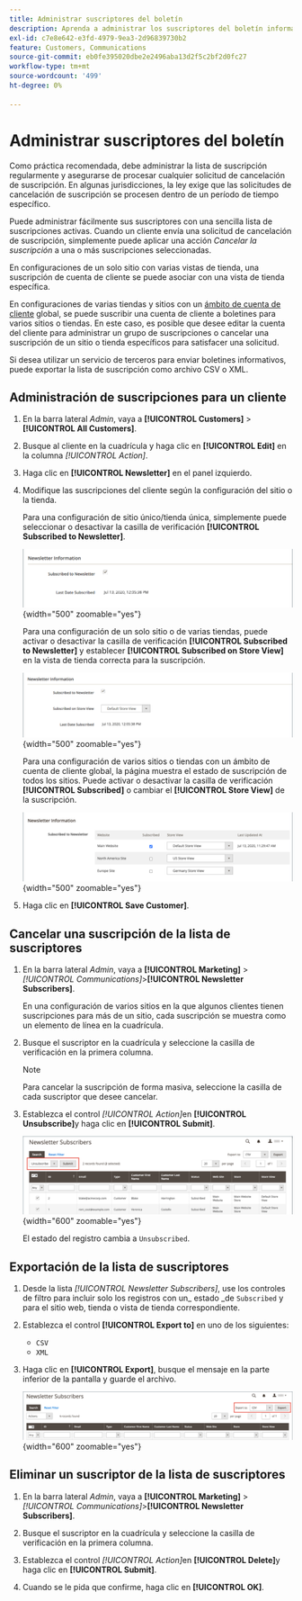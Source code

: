 ```yaml
---
title: Administrar suscriptores del boletín
description: Aprenda a administrar los suscriptores del boletín informativo con una sencilla lista de suscripciones activas.
exl-id: c7e8e642-e3fd-4979-9ea3-2d96839730b2
feature: Customers, Communications
source-git-commit: eb0fe395020dbe2e2496aba13d2f5c2bf2d0fc27
workflow-type: tm+mt
source-wordcount: '499'
ht-degree: 0%

---
```


# Administrar suscriptores del boletín

Como práctica recomendada, debe administrar la lista de suscripción regularmente y asegurarse de procesar cualquier solicitud de cancelación de suscripción. En algunas jurisdicciones, la ley exige que las solicitudes de cancelación de suscripción se procesen dentro de un período de tiempo específico.

Puede administrar fácilmente sus suscriptores con una sencilla lista de suscripciones activas. Cuando un cliente envía una solicitud de cancelación de suscripción, simplemente puede aplicar una acción _Cancelar la suscripción_ a una o más suscripciones seleccionadas.

En configuraciones de un solo sitio con varias vistas de tienda, una suscripción de cuenta de cliente se puede asociar con una vista de tienda específica.

En configuraciones de varias tiendas y sitios con un [ámbito de cuenta de cliente](../customers/customer-account-scope.md) global, se puede suscribir una cuenta de cliente a boletines para varios sitios o tiendas. En este caso, es posible que desee editar la cuenta del cliente para administrar un grupo de suscripciones o cancelar una suscripción de un sitio o tienda específicos para satisfacer una solicitud.

Si desea utilizar un servicio de terceros para enviar boletines informativos, puede exportar la lista de suscripción como archivo CSV o XML.

## Administración de suscripciones para un cliente

1. En la barra lateral _Admin_, vaya a **[!UICONTROL Customers]** > **[!UICONTROL All Customers]**.

1. Busque al cliente en la cuadrícula y haga clic en **[!UICONTROL Edit]** en la columna _[!UICONTROL Action]_.

1. Haga clic en **[!UICONTROL Newsletter]** en el panel izquierdo.

1. Modifique las suscripciones del cliente según la configuración del sitio o la tienda.

   Para una configuración de sitio único/tienda única, simplemente puede seleccionar o desactivar la casilla de verificación **[!UICONTROL Subscribed to Newsletter]**.

   ![Casilla de verificación de suscripción a newsletter de cliente de tienda única](./assets/newsletter-customer-single-store.png){width="500" zoomable="yes"}

   Para una configuración de un solo sitio o de varias tiendas, puede activar o desactivar la casilla de verificación **[!UICONTROL Subscribed to Newsletter]** y establecer **[!UICONTROL Subscribed on Store View]** en la vista de tienda correcta para la suscripción.

   ![Casilla de verificación de suscripción a newsletter de clientes de varias tiendas y selector de vista de tienda](./assets/newsletter-customer-multi-store.png){width="500" zoomable="yes"}

   Para una configuración de varios sitios o tiendas con un ámbito de cuenta de cliente global, la página muestra el estado de suscripción de todos los sitios. Puede activar o desactivar la casilla de verificación **[!UICONTROL Subscribed]** o cambiar el **[!UICONTROL Store View]** de la suscripción.

   ![Casillas de verificación de suscripción a boletines para clientes en varios sitios y selectores de vistas de tiendas](./assets/newsletter-customer-multi-site.png){width="500" zoomable="yes"}

1. Haga clic en **[!UICONTROL Save Customer]**.

## Cancelar una suscripción de la lista de suscriptores

1. En la barra lateral _Admin_, vaya a **[!UICONTROL Marketing]** > _[!UICONTROL Communications]_>**[!UICONTROL Newsletter Subscribers]**.

   En una configuración de varios sitios en la que algunos clientes tienen suscripciones para más de un sitio, cada suscripción se muestra como un elemento de línea en la cuadrícula.

1. Busque el suscriptor en la cuadrícula y seleccione la casilla de verificación en la primera columna.

   >[!NOTE]
   >
   >Para cancelar la suscripción de forma masiva, seleccione la casilla de cada suscriptor que desee cancelar.

1. Establezca el control _[!UICONTROL Action]_&#x200B;en **[!UICONTROL Unsubscribe]**&#x200B;y haga clic en **[!UICONTROL Submit]**.

   ![Cancelar suscripción al boletín](./assets/newsletter-unsubscribe.png){width="600" zoomable="yes"}

   El estado del registro cambia a `Unsubscribed`.

## Exportación de la lista de suscriptores

1. Desde la lista _[!UICONTROL Newsletter Subscribers]_, use los controles de filtro para incluir solo los registros con un_ estado _de `Subscribed` y para el sitio web, tienda o vista de tienda correspondiente.

1. Establezca el control **[!UICONTROL Export to]** en uno de los siguientes:

   - `CSV`
   - `XML`

1. Haga clic en **[!UICONTROL Export]**, busque el mensaje en la parte inferior de la pantalla y guarde el archivo.

   ![Exportar suscriptores al boletín informativo](./assets/newsletter-subscribers-export.png){width="600" zoomable="yes"}

## Eliminar un suscriptor de la lista de suscriptores

1. En la barra lateral _Admin_, vaya a **[!UICONTROL Marketing]** > _[!UICONTROL Communications]_>**[!UICONTROL Newsletter Subscribers]**.

1. Busque el suscriptor en la cuadrícula y seleccione la casilla de verificación en la primera columna.

1. Establezca el control _[!UICONTROL Action]_&#x200B;en **[!UICONTROL Delete]**&#x200B;y haga clic en **[!UICONTROL Submit]**.

1. Cuando se le pida que confirme, haga clic en **[!UICONTROL OK]**.
